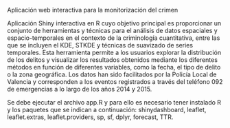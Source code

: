 Aplicación web interactiva para la monitorización del crimen 

Aplicación Shiny interactiva en R cuyo objetivo principal es proporcionar un conjunto de herramientas y técnicas 
para el análisis de datos espaciales y espacio-temporales en el contexto de la criminología cuantitativa, entre 
las que se incluyen el KDE, STKDE y técnicas de suavizado de series temporales. Esta herramienta permite a los 
usuarios explorar la distribución de los delitos y visualizar los resultados obtenidos mediante los diferentes 
métodos en función de diferentes variables, como la fecha, el tipo de delito o la zona geográfica. Los datos han 
sido facilitados por la Policía Local de Valencia y corresponden a los eventos registrados a través del teléfono 
092 de emergencias a lo largo de los años 2014 y 2015.

Se debe ejecutar el archivo app.R y para ello es necesario tener instalado R y los paquetes que se indican 
a continuación: shinydashboard, leaflet, leaflet.extras, leaflet.providers, sp, sf, dplyr, forecast, TTR.
